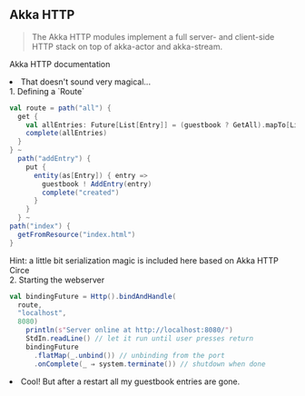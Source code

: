 ## Akka HTTP


>The Akka HTTP modules implement a full server- and client-side HTTP stack on top of akka-actor and akka-stream.

Akka HTTP documentation
<li class="fragment">That doesn't sound very magical...</li>


<div>1. Defining a `Route`</div>

```Scala
val route = path("all") {
  get {
    val allEntries: Future[List[Entry]] = (guestbook ? GetAll).mapTo[List[Entry]]
    complete(allEntries)
  }
} ~
  path("addEntry") {
    put {
      entity(as[Entry]) { entry =>
        guestbook ! AddEntry(entry)
        complete("created")
      }
    }
  } ~
path("index") {
  getFromResource("index.html")
}
```
<div class="fragment">Hint: a little bit serialization magic is included here based on Akka HTTP Circe</div>


<div>2. Starting the webserver</div>

```Scala
val bindingFuture = Http().bindAndHandle(
  route,
  "localhost",
  8080)
    println(s"Server online at http://localhost:8080/")
    StdIn.readLine() // let it run until user presses return
    bindingFuture
      .flatMap(_.unbind()) // unbinding from the port
      .onComplete(_ ⇒ system.terminate()) // shutdown when done
```
<li class="fragment">Cool! But after a restart all my guestbook entries are gone.</li>
